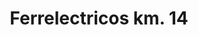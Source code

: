 ---
title: "Ferrelectricos km. 14"
url: /san-antonio-de-los-altos/ferrelectricos-km-14/
shop: Eisenwaren
---
